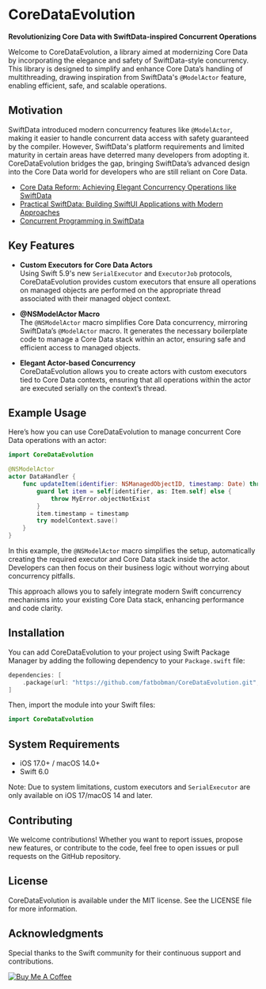 # CoreDataEvolution

**Revolutionizing Core Data with SwiftData-inspired Concurrent Operations**

Welcome to CoreDataEvolution, a library aimed at modernizing Core Data by incorporating the elegance and safety of SwiftData-style concurrency. This library is designed to simplify and enhance Core Data’s handling of multithreading, drawing inspiration from SwiftData's `@ModelActor` feature, enabling efficient, safe, and scalable operations.

## Motivation

SwiftData introduced modern concurrency features like `@ModelActor`, making it easier to handle concurrent data access with safety guaranteed by the compiler. However, SwiftData's platform requirements and limited maturity in certain areas have deterred many developers from adopting it. CoreDataEvolution bridges the gap, bringing SwiftData’s advanced design into the Core Data world for developers who are still reliant on Core Data.

* [Core Data Reform: Achieving Elegant Concurrency Operations like SwiftData](https://fatbobman.com/en/posts/core-data-reform-achieving-elegant-concurrency-operations-like-swiftdata/)
* [Practical SwiftData: Building SwiftUI Applications with Modern Approaches](https://fatbobman.com/en/posts/practical-swiftdata-building-swiftui-applications-with-modern-approaches/)
* [Concurrent Programming in SwiftData](https://fatbobman.com/en/posts/concurret-programming-in-swiftdata/)

## Key Features

- **Custom Executors for Core Data Actors**  
  Using Swift 5.9's new `SerialExecutor` and `ExecutorJob` protocols, CoreDataEvolution provides custom executors that ensure all operations on managed objects are performed on the appropriate thread associated with their managed object context.
  
- **@NSModelActor Macro**  
  The `@NSModelActor` macro simplifies Core Data concurrency, mirroring SwiftData’s `@ModelActor` macro. It generates the necessary boilerplate code to manage a Core Data stack within an actor, ensuring safe and efficient access to managed objects.

- **Elegant Actor-based Concurrency**  
  CoreDataEvolution allows you to create actors with custom executors tied to Core Data contexts, ensuring that all operations within the actor are executed serially on the context’s thread.

## Example Usage

Here’s how you can use CoreDataEvolution to manage concurrent Core Data operations with an actor:

```swift
import CoreDataEvolution

@NSModelActor
actor DataHandler {
    func updateItem(identifier: NSManagedObjectID, timestamp: Date) throws {
        guard let item = self[identifier, as: Item.self] else {
            throw MyError.objectNotExist
        }
        item.timestamp = timestamp
        try modelContext.save()
    }
}
```

In this example, the `@NSModelActor` macro simplifies the setup, automatically creating the required executor and Core Data stack inside the actor. Developers can then focus on their business logic without worrying about concurrency pitfalls.

This approach allows you to safely integrate modern Swift concurrency mechanisms into your existing Core Data stack, enhancing performance and code clarity.

## Installation

You can add CoreDataEvolution to your project using Swift Package Manager by adding the following dependency to your `Package.swift` file:

```swift
dependencies: [
    .package(url: "https://github.com/fatbobman/CoreDataEvolution.git", .upToNextMajor(from: "0.3.0"))
]
```

Then, import the module into your Swift files:

```swift
import CoreDataEvolution
```

## System Requirements

- iOS 17.0+ / macOS 14.0+
- Swift 6.0

Note: Due to system limitations, custom executors and `SerialExecutor` are only available on iOS 17/macOS 14 and later.

## Contributing

We welcome contributions! Whether you want to report issues, propose new features, or contribute to the code, feel free to open issues or pull requests on the GitHub repository.

## License

CoreDataEvolution is available under the MIT license. See the LICENSE file for more information.

## Acknowledgments

Special thanks to the Swift community for their continuous support and contributions.

[![Buy Me A Coffee](https://cdn.buymeacoffee.com/buttons/v2/default-yellow.png)](https://buymeacoffee.com/fatbobman)

